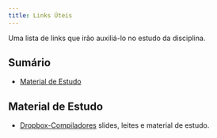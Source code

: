 ```yaml
---
title: Links Úteis
---
```


Uma lista de links que irão auxiliá-lo no estudo da disciplina.

## Sumário

- [Material de Estudo](#material-de-estudo)

## Material de Estudo
- [Dropbox-Compiladores](https://www.dropbox.com/sh/w7ndmqvunbaqczt/AABr-DUIi6IRNdKHnvXzbGmaa?dl=0) slides, leites e material de estudo. 
